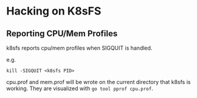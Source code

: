 # Hacking on K8sFS

## Reporting CPU/Mem Profiles

k8sfs reports cpu/mem profiles when SIGQUIT is handled.

e.g.

```
kill -SIGQUIT <k8sfs PID>
```

cpu.prof and mem.prof will be wrote on the current directory that k8sfs is working.
They are visualized with `go tool pprof cpu.prof`.
